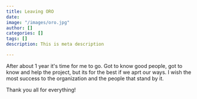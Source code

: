 ```yaml
---
title: Leaving ORO
date: 
image: "/images/oro.jpg"
author: []
categories: []
tags: []
description: This is meta description

---
```

After about 1 year it's time for me to go. Got to know good people, got to know and help the project, but its for the best if we aprt our ways. I wish the most success to the organization and the people that stand by it. 

Thank you all for everything!